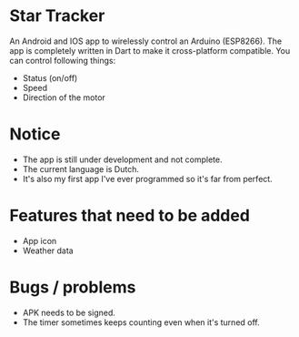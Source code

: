 # Star Tracker

An Android and IOS app to wirelessly control an Arduino (ESP8266).
The app is completely written in Dart to make it cross-platform compatible.
You can control following things:
- Status (on/off)
- Speed
- Direction of the motor

# Notice

- The app is still under development and not complete.
- The current language is Dutch.
- It's also my first app I've ever programmed so it's far from perfect.


# Features that need to be added

- App icon
- Weather data


# Bugs / problems

- APK needs to be signed.
- The timer sometimes keeps counting even when it's turned off.

